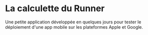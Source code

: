 # La calculette du Runner
Une petite application développée en quelques jours pour tester le déploiement d'une app mobile sur les plateformes Apple et Google.
